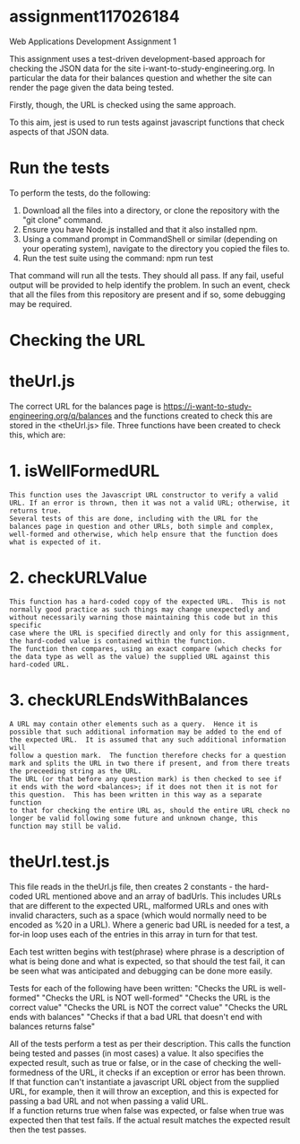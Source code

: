 # assignment117026184

Web Applications Development Assignment 1

This assignment uses a test-driven development-based approach for checking the JSON data for the site i-want-to-study-engineering.org. In particular the data for their balances question and whether the site can render the page given the data being tested.

Firstly, though, the URL is checked using the same approach.

To this aim, jest is used to run tests against javascript functions that check aspects of that JSON data.

# Run the tests

To perform the tests, do the following:

1. Download all the files into a directory, or clone the repository with the "git clone" command.
2. Ensure you have Node.js installed and that it also installed npm.
3. Using a command prompt in CommandShell or similar (depending on your operating system), navigate to the directory you copied the files to.
4. Run the test suite using the command:
   npm run test

That command will run all the tests. They should all pass. If any fail, useful output will be provided to help identify the problem. In such an event, check that all the files from this repository are present and if so, some debugging may be required.

# Checking the URL

# theUrl.js

The correct URL for the balances page is <https://i-want-to-study-engineering.org/q/balances> and the functions created to check this are stored in the <theUrl.js> file.
Three functions have been created to check this, which are:

# 1. isWellFormedURL

    This function uses the Javascript URL constructor to verify a valid URL. If an error is thrown, then it was not a valid URL; otherwise, it returns true.
    Several tests of this are done, including with the URL for the balances page in question and other URLs, both simple and complex, well-formed and otherwise, which help ensure that the function does what is expected of it.

# 2. checkURLValue

    This function has a hard-coded copy of the expected URL.  This is not normally good practice as such things may change unexpectedly and without necessarily warning those maintaining this code but in this specific
    case where the URL is specified directly and only for this assignment, the hard-coded value is contained within the function.
    The function then compares, using an exact compare (which checks for the data type as well as the value) the supplied URL against this hard-coded URL.

# 3. checkURLEndsWithBalances

    A URL may contain other elements such as a query.  Hence it is possible that such additional information may be added to the end of the expected URL.  It is assumed that any such additional information will
    follow a question mark.  The function therefore checks for a question mark and splits the URL in two there if present, and from there treats the preceeding string as the URL.
    The URL (or that before any question mark) is then checked to see if it ends with the word <balances>; if it does not then it is not for this question.  This has been written in this way as a separate function
    to that for checking the entire URL as, should the entire URL check no longer be valid following some future and unknown change, this function may still be valid.

# theUrl.test.js

This file reads in the theUrl.js file, then creates 2 constants - the hard-coded URL mentioned above and an array of badUrls. This includes URLs that are different to the expected URL, malformed URLs and ones with invalid characters, such as a space (which would normally need to be encoded as %20 in a URL).
Where a generic bad URL is needed for a test, a for-in loop uses each of the entries in this array in turn for that test.

Each test written begins with test(phrase) where phrase is a description of what is being done and what is expected, so that should the test fail, it can be seen what was anticipated and debugging can be done more easily.

Tests for each of the following have been written:
"Checks the URL is well-formed"
"Checks the URL is NOT well-formed"
"Checks the URL is the correct value"
"Checks the URL is NOT the correct value"
"Checks the URL ends with balances"
"Checks if that a bad URL that doesn't end with balances returns false"

All of the tests perform a test as per their description. This calls the function being tested and passes (in most cases) a value. It also specifies the expected result, such as true or false, or in the case of checking the well-formedness of the URL, it checks if an exception or error has been thrown. If that function can't instantiate a javascript URL object from the supplied URL, for example, then it will throw an exception, and this is expected for passing a bad URL and not when passing a valid URL.  
If a function returns true when false was expected, or false when true was expected then that test fails. If the actual result matches the expected result then the test passes.
